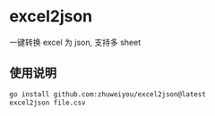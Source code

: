 # excel2json

一键转换 excel 为 json, 支持多 sheet

## 使用说明

```bash
go install github.com:zhuweiyou/excel2json@latest
excel2json file.csv
```
